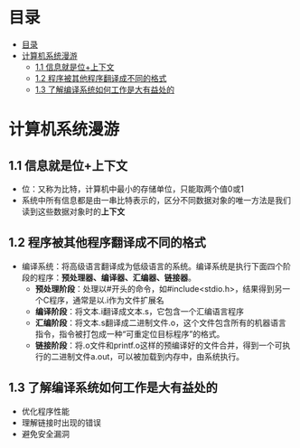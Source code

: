# 目录
- [目录](#目录)
- [计算机系统漫游](#计算机系统漫游)
  - [1.1 信息就是位+上下文](#11-信息就是位上下文)
  - [1.2 程序被其他程序翻译成不同的格式](#12-程序被其他程序翻译成不同的格式)
  - [1.3 了解编译系统如何工作是大有益处的](#13-了解编译系统如何工作是大有益处的)

# 计算机系统漫游
## 1.1 信息就是位+上下文
- 位：又称为比特，计算机中最小的存储单位，只能取两个值0或1
- 系统中所有信息都是由一串比特表示的，区分不同数据对象的唯一方法是我们读到这些数据对象时的**上下文**

## 1.2 程序被其他程序翻译成不同的格式
- 编译系统：将高级语言翻译成为低级语言的系统。编译系统是执行下面四个阶段的程序：**预处理器、编译器、汇编器、链接器**。
  - **预处理阶段**：处理以#开头的命令，如#include<stdio.h>，结果得到另一个C程序，通常是以.i作为文件扩展名
  - **编译阶段**：将文本.i翻译成文本.s，它包含一个汇编语言程序
  - **汇编阶段**：将文本.s翻译成二进制文件.o，这个文件包含所有的机器语言指令，指令被打包成一种“可重定位目标程序”的格式。
  - **链接阶段**：将.o文件和printf.o这样的预编译好的文件合并，得到一个可执行的二进制文件a.out，可以被加载到内存中，由系统执行。

## 1.3 了解编译系统如何工作是大有益处的
- 优化程序性能
- 理解链接时出现的错误
- 避免安全漏洞